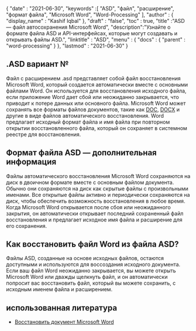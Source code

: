 {
  "date" : "2021-06-30",
  "keywords" :[ "ASD", "файл", "расширение", "формат файла", "Microsoft Word", "Word-Processing" ],
  "author" : {
    "display_name" : "Kashif Iqbal"
},
  "draft" : "false",
  "toc" : true,
  "title" :"ASD — файл автосохранения Microsoft Word",
  "description":"Узнайте о формате файла ASD и API-интерфейсах, которые могут создавать и открывать файлы ASD.",
  "linktitle" : "ASD",
  "menu" : {
    "docs" : {
      "parent" : "word-processing"
}
},
  "lastmod" : "2021-06-30"
}

## .ASD вариант №

Файл с расширением .asd представляет собой файл восстановления Microsoft Word, который создается автоматически вместе с основными файлами Word. Он используется для восстановления исходного файла, если приложение Word дает сбой или неожиданно закрывается, что приводит к потере данных или основного файла. Microsoft Word может сохранять все форматы файлов документов, такие как [DOC](/ru/word-processing/doc/), [DOCX](/ru/word-processing/docx/) и другие в виде файлов автоматического восстановления. Word предлагает исходный формат файла и имя файла при повторном открытии восстановленного файла, который он сохраняет в системном реестре для восстановления.

## Формат файла ASD — дополнительная информация

Файлы автоматического восстановления Microsoft Word сохраняются на диск в двоичном формате вместе с основным файлом документа. Обычно они сохраняются на диск как скрытые файлы с произвольными именами. Все открытые файлы активно и периодически сохраняются на диск, чтобы обеспечить возможность восстановления в любое время. Когда Microsoft Word открывается после сбоя или неожиданного закрытия, он автоматически открывает последний сохраненный файл восстановления и предлагает исходное имя файла и расширение для его сохранения.

## Как восстановить файл Word из файла ASD?

Файлы ASD, созданные на основе исходных файлов, остаются доступными и используются для воссоздания исходного документа. Если ваш файл Word неожиданно закрывается, вы можете открыть Microsoft Word или дважды щелкнуть файл, и он автоматически попросит вас восстановить файл, который вы можете сохранить, с исходным именем файла и расширением.

## использованная литература

* [Восстановить документ Microsoft Word](https://learn.microsoft.com/en-us/office/troubleshoot/word/recover-lost-unsaved-corrupted-document)

